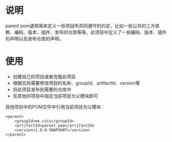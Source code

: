 # 说明

parent pom通常用来定义一些项目所共同遵守的约定，比如一些公共的三方依赖、编码、版本、插件、发布的仓库等等。此项目中定义了一些编码、版本、插件的声明以及发布仓库的声明。

# 使用

- 创建自己的项目或者克隆此项目
- 根据实际需要修改项目的名称、groupId、artifactId、version等
- 将此项目发布到需要的仓库中
- 在其他的项目中指定当前项目为父模块即可

其他项目中的POM文件中引用当前项目为父模块：

```
<parent>
    <groupId>me.cxis</groupId>
    <artifactId>parent-pom</artifactId>
    <version>1.0.0-SNAPSHOT</version>
</parent>
```